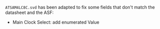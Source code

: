 `ATSAM4LC8C.svd` has been adapted to fix some fields that don't match the datasheet and the ASF:

* Main Clock Select: add enumerated Value
